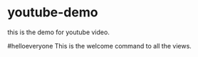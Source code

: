 # youtube-demo
this is the demo for youtube video.

#helloeveryone
This is the welcome command to all the views.